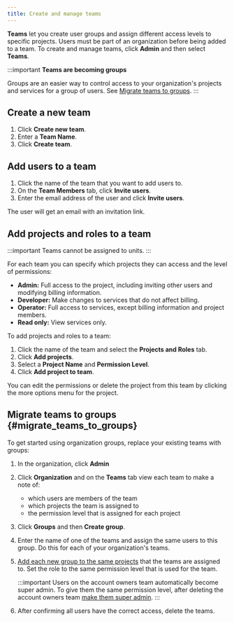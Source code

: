 ```yaml
---
title: Create and manage teams
---
```


**Teams** let you create user groups and assign different access levels
to specific projects. Users must be part of an organization before being
added to a team. To create and manage teams, click **Admin** and then
select **Teams**.

:::important
**Teams are becoming groups**

Groups are an easier way to control access to your organization\'s
projects and services for a group of users. See
[Migrate teams to groups](#migrate_teams_to_groups).
:::

## Create a new team

1.  Click **Create new team**.
2.  Enter a **Team Name**.
3.  Click **Create team**.

## Add users to a team

1.  Click the name of the team that you want to add users to.
2.  On the **Team Members** tab, click **Invite users**.
3.  Enter the email address of the user and click **Invite users**.

The user will get an email with an invitation link.

## Add projects and roles to a team

:::important
Teams cannot be assigned to units.
:::

For each team you can specify which projects they can access and the
level of permissions:

-   **Admin:** Full access to the project, including inviting other
    users and modifying billing information.
-   **Developer:** Make changes to services that do not affect billing.
-   **Operator:** Full access to services, except billing information
    and project members.
-   **Read only:** View services only.

To add projects and roles to a team:

1.  Click the name of the team and select the **Projects and Roles**
    tab.
2.  Click **Add projects**.
3.  Select a **Project Name** and **Permission Level**.
4.  Click **Add project to team**.

You can edit the permissions or delete the project from this team by
clicking the more options menu for the project.

## Migrate teams to groups {#migrate_teams_to_groups}

To get started using organization groups, replace your existing teams
with groups:

1.  In the organization, click **Admin**

2.  Click **Organization** and on the **Teams** tab view each team to
    make a note of:

    -   which users are members of the team
    -   which projects the team is assigned to
    -   the permission level that is assigned for each project

3.  Click **Groups** and then **Create group**.

4.  Enter the name of one of the teams and assign the same users to this
    group. Do this for each of your organization\'s teams.

5.  [Add each new group to the same projects](/docs/platform/howto/add-groups-projects) that the teams are assigned to. Set the role to the same
    permission level that is used for the team.

    :::important
    Users on the account owners team automatically become super admin.
    To give them the same permission level, after deleting the account
    owners team
    [make them super admin](/docs/platform/howto/make-super-admin).
    :::

6.  After confirming all users have the correct access, delete the
    teams.
